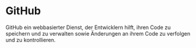 # GitHub

GitHub ein webbasierter Dienst, der Entwicklern hilft, ihren Code zu speichern und zu verwalten sowie Änderungen an ihrem Code zu verfolgen und zu kontrollieren.